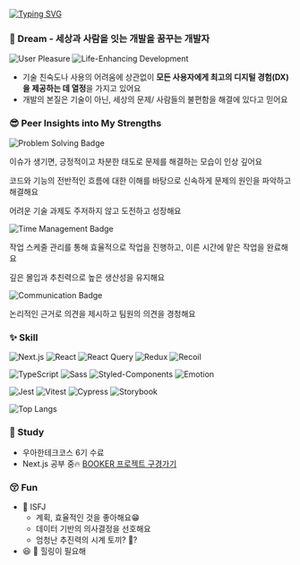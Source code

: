 [![Typing SVG](https://readme-typing-svg.demolab.com?font=Verdana&weight=700&size=24&pause=1000&color=000000&width=435&lines=HI+I'M+BADA)](https://git.io/typing-svg)

### 🐋 Dream - 세상과 사람을 잇는 개발을 꿈꾸는 개발자
![User Pleasure](https://img.shields.io/badge/User%20Pleasure-FFE2E2?style=for-the-badge)
![Life-Enhancing Development](https://img.shields.io/badge/Life%20Enhancing%20Development-FFD966?style=for-the-badge)
- 기술 친숙도나 사용의 어려움에 상관없이 **모든 사용자에게 최고의 디지털 경험(DX)을 제공하는 데 열정**을 가지고 있어요
- 개발의 본질은 기술이 아닌, 세상의 문제/ 사람들의 불편함을 해결에 있다고 믿어요

### 😎 Peer Insights into My Strengths
<div>
  <img src="https://img.shields.io/badge/Problem%20Solving-E6E6FA?style=for-the-badge" alt="Problem Solving Badge" >
  <p>이슈가 생기면, 긍정적이고 차분한 태도로 문제를 해결하는 모습이 인상 깊어요</p>
  <p >코드와 기능의 전반적인 흐름에 대한 이해를 바탕으로 신속하게 문제의 원인을 파악하고 해결해요</p>
  <p> 어려운 기술 과제도 주저하지 않고 도전하고 성장해요</p>
</div>
<div>
  <img src="https://img.shields.io/badge/Time%20Management-B3E5FC?style=for-the-badge" alt="Time Management Badge" >
  <p >작업 스케줄 관리를 통해 효율적으로 작업을 진행하고, 이른 시간에 맡은 작업을 완료해요</p>
  <p>깊은 몰입과 추친력으로 높은 생산성을 유지해요</p>
</div>
<div>
  <img src="https://img.shields.io/badge/Communication-FFF9C4?style=for-the-badge" alt="Communication Badge" >
  <p >논리적인 근거로 의견을 제시하고 팀원의 의견을 경청해요</p>
</div>


### ✨ Skill
![Next.js](https://img.shields.io/badge/Next.js-ffffff?style=for-the-badge&logo=next.js&logoColor=000000)
![React](https://img.shields.io/badge/React-ffffff?style=for-the-badge&logo=react&logoColor=61DAFB)
![React Query](https://img.shields.io/badge/React_Query-ffffff?style=for-the-badge&logo=react-query&logoColor=FF4154)
![Redux](https://img.shields.io/badge/Redux-ffffff?style=for-the-badge&logo=redux&logoColor=764ABC)
![Recoil](https://img.shields.io/badge/Recoil-ffffff?style=for-the-badge&logo=recoil&logoColor=3578E5)

![TypeScript](https://img.shields.io/badge/TypeScript-ffffff?style=for-the-badge&logo=typescript&logoColor=3178C6)
![Sass](https://img.shields.io/badge/Sass-ffffff?style=for-the-badge&logo=sass&logoColor=CC6699)
![Styled-Components](https://img.shields.io/badge/Styled--Components-ffffff?style=for-the-badge&logo=styled-components&logoColor=DB7093)
![Emotion](https://img.shields.io/badge/Emotion-ffffff?style=for-the-badge&logo=emotion&logoColor=CB3837)

![Jest](https://img.shields.io/badge/Jest-ffffff?style=for-the-badge&logo=jest&logoColor=C21325)
![Vitest](https://img.shields.io/badge/Vitest-ffffff?style=for-the-badge&logo=vitest&logoColor=6E9F18)
![Cypress](https://img.shields.io/badge/Cypress-ffffff?style=for-the-badge&logo=cypress&logoColor=17202C)
![Storybook](https://img.shields.io/badge/Storybook-ffffff?style=for-the-badge&logo=storybook&logoColor=FF4785)

![Top Langs](https://github-readme-stats.vercel.app/api/top-langs/?username=badahertz52&layout=compact)


### 🌱 Study
- 우아한테크코스 6기 수료
- Next.js 공부 중🔥 [BOOKER 프로젝트 구경가기](https://github.com/BadaHertz52/booker)

### 😚 Fun
- 🚀 ISFJ 
  - 계획, 효율적인 것을 좋아해요😁
  - 데이터 기반의 의사결정을 선호해요
  - 엄청난 추진력의 시계 토끼? 🦭?
- 😆 💜 힐링이 필요해
